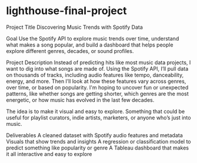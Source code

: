 # lighthouse-final-project

Project Title
Discovering Music Trends with Spotify Data

Goal
Use the Spotify API to explore music trends over time, understand what makes a song popular, and build a dashboard that helps people explore different genres, decades, or sound profiles.

Project Description
Instead of predicting hits like most music data projects, I want to dig into what songs are made of. Using the Spotify API, I’ll pull data on thousands of tracks, including audio features like tempo, danceability, energy, and more. Then I’ll look at how these features vary across genres, over time, or based on popularity. I'm hoping to uncover fun or unexpected patterns, like whether songs are getting shorter, which genres are the most energetic, or how music has evolved in the last few decades.

The idea is to make it visual and easy to explore. Something that could be useful for playlist curators, indie artists, marketers, or anyone who’s just into music.

Deliverables
A cleaned dataset with Spotify audio features and metadata
Visuals that show trends and insights
A regression or classification model to predict something like popularity or genre
A Tableau dashboard that makes it all interactive and easy to explore
